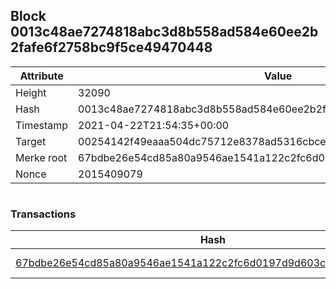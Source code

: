 ## Block 0013c48ae7274818abc3d8b558ad584e60ee2b2fafe6f2758bc9f5ce49470448

Attribute | Value
--- | ---
Height | 32090
Hash | 0013c48ae7274818abc3d8b558ad584e60ee2b2fafe6f2758bc9f5ce49470448
Timestamp | 2021-04-22T21:54:35+00:00
Target | 00254142f49eaaa504dc75712e8378ad5316cbcead634704b3734b6271167cc4
Merke root | 67bdbe26e54cd85a80a9546ae1541a122c2fc6d0197d9d603c08496d24aaf7ed
Nonce | 2015409079

```

```

### Transactions

Hash | Amount
--- | ---
[67bdbe26e54cd85a80a9546ae1541a122c2fc6d0197d9d603c08496d24aaf7ed](67bdbe26e54cd85a80a9546ae1541a122c2fc6d0197d9d603c08496d24aaf7ed.md) | 10.00000000 SKEPTI 
